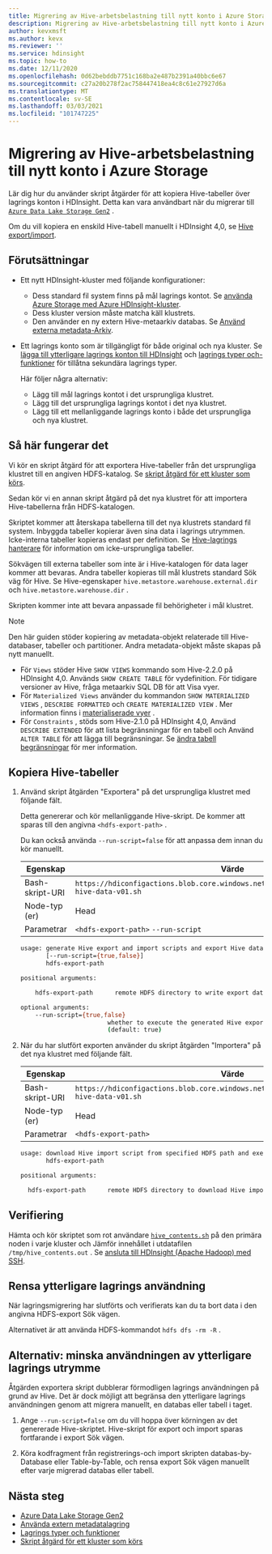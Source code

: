 ```yaml
---
title: Migrering av Hive-arbetsbelastning till nytt konto i Azure Storage
description: Migrering av Hive-arbetsbelastning till nytt konto i Azure Storage
author: kevxmsft
ms.author: kevx
ms.reviewer: ''
ms.service: hdinsight
ms.topic: how-to
ms.date: 12/11/2020
ms.openlocfilehash: 0d62bebddb7751c168ba2e487b2391a40bbc6e67
ms.sourcegitcommit: c27a20b278f2ac758447418ea4c8c61e27927d6a
ms.translationtype: MT
ms.contentlocale: sv-SE
ms.lasthandoff: 03/03/2021
ms.locfileid: "101747225"
---
```

# <a name="hive-workload-migration-to-new-account-in-azure-storage"></a>Migrering av Hive-arbetsbelastning till nytt konto i Azure Storage

Lär dig hur du använder skript åtgärder för att kopiera Hive-tabeller över lagrings konton i HDInsight. Detta kan vara användbart när du migrerar till [`Azure Data Lake Storage Gen2`](../hdinsight-hadoop-use-data-lake-storage-gen2.md) .

Om du vill kopiera en enskild Hive-tabell manuellt i HDInsight 4,0, se [Hive export/import](https://cwiki.apache.org/confluence/display/Hive/LanguageManual+ImportExport).

## <a name="prerequisites"></a>Förutsättningar

* Ett nytt HDInsight-kluster med följande konfigurationer:
  * Dess standard fil system finns på mål lagrings kontot. Se [använda Azure Storage med Azure HDInsight-kluster](../hdinsight-hadoop-use-blob-storage.md).
  * Dess kluster version måste matcha käll klustrets.
  * Den använder en ny extern Hive-metaarkiv databas. Se [Använd externa metadata-Arkiv](../hdinsight-use-external-metadata-stores.md#select-a-custom-metastore-during-cluster-creation).
* Ett lagrings konto som är tillgängligt för både original och nya kluster. Se [lägga till ytterligare lagrings konton till HDInsight](../hdinsight-hadoop-add-storage.md) och [lagrings typer och-funktioner](../hdinsight-hadoop-compare-storage-options.md#storage-types-and-features) för tillåtna sekundära lagrings typer.

    Här följer några alternativ:
  * Lägg till mål lagrings kontot i det ursprungliga klustret.
  * Lägg till det ursprungliga lagrings kontot i det nya klustret.
  * Lägg till ett mellanliggande lagrings konto i både det ursprungliga och nya klustret.

## <a name="how-it-works"></a>Så här fungerar det

Vi kör en skript åtgärd för att exportera Hive-tabeller från det ursprungliga klustret till en angiven HDFS-katalog. Se [skript åtgärd för ett kluster som körs](../hdinsight-hadoop-customize-cluster-linux.md#script-action-to-a-running-cluster).

Sedan kör vi en annan skript åtgärd på det nya klustret för att importera Hive-tabellerna från HDFS-katalogen.

Skriptet kommer att återskapa tabellerna till det nya klustrets standard fil system. Inbyggda tabeller kopierar även sina data i lagrings utrymmen. Icke-interna tabeller kopieras endast per definition. Se [Hive-lagrings hanterare](https://cwiki.apache.org/confluence/display/Hive/StorageHandlers) för information om icke-ursprungliga tabeller.

Sökvägen till externa tabeller som inte är i Hive-katalogen för data lager kommer att bevaras. Andra tabeller kopieras till mål klustrets standard Sök väg för Hive. Se Hive-egenskaper `hive.metastore.warehouse.external.dir` och `hive.metastore.warehouse.dir` .

Skripten kommer inte att bevara anpassade fil behörigheter i mål klustret.

> [!NOTE]
>
> Den här guiden stöder kopiering av metadata-objekt relaterade till Hive-databaser, tabeller och partitioner. Andra metadata-objekt måste skapas på nytt manuellt.
>
> * För `Views` stöder Hive `SHOW VIEWS` kommando som Hive-2.2.0 på HDInsight 4,0. Används `SHOW CREATE TABLE` för vydefinition. För tidigare versioner av Hive, fråga metaarkiv SQL DB för att Visa vyer.
> * För `Materialized Views` använder du kommandon `SHOW MATERIALIZED VIEWS` , `DESCRIBE FORMATTED` och `CREATE MATERIALIZED VIEW` . Mer information finns i [materialiserade vyer](https://cwiki.apache.org/confluence/display/Hive/Materialized+views) .
> * För `Constraints` , stöds som Hive-2.1.0 på HDInsight 4,0, Använd `DESCRIBE EXTENDED` för att lista begränsningar för en tabell och Använd `ALTER TABLE` för att lägga till begränsningar. Se [ändra tabell begränsningar](https://cwiki.apache.org/confluence/display/Hive/LanguageManual+DDL#LanguageManualDDL-AlterTableConstraints) för mer information.

## <a name="copy-hive-tables"></a>Kopiera Hive-tabeller

1. Använd skript åtgärden "Exportera" på det ursprungliga klustret med följande fält.

    Detta genererar och kör mellanliggande Hive-skript. De kommer att sparas till den angivna `<hdfs-export-path>` .

    Du kan också använda `--run-script=false` för att anpassa dem innan du kör manuellt.

    |Egenskap | Värde |
    |---|---|
    |Bash-skript-URI|`https://hdiconfigactions.blob.core.windows.net/linuxhivemigrationv01/export-hive-data-v01.sh`|
    |Node-typ (er)|Head|
    |Parametrar|`<hdfs-export-path>` `--run-script`|

    ```sh
    usage: generate Hive export and import scripts and export Hive data to specified HDFS path
           [--run-script={true,false}]
           hdfs-export-path

    positional arguments:

        hdfs-export-path      remote HDFS directory to write export data to

    optional arguments:
        --run-script={true,false}
                            whether to execute the generated Hive export script
                            (default: true)
    ```

2. När du har slutfört exporten använder du skript åtgärden "Importera" på det nya klustret med följande fält.

    |Egenskap | Värde |
    |---|---|
    |Bash-skript-URI|`https://hdiconfigactions.blob.core.windows.net/linuxhivemigrationv01/import-hive-data-v01.sh`|
    |Node-typ (er)|Head|
    |Parametrar|`<hdfs-export-path>`|

    ```sh
    usage: download Hive import script from specified HDFS path and execute it
           hdfs-export-path

    positional arguments:

      hdfs-export-path      remote HDFS directory to download Hive import script from

    ```

## <a name="verification"></a>Verifiering

Hämta och kör skriptet som rot användare [`hive_contents.sh`](https://hdiconfigactions.blob.core.windows.net/linuxhivemigrationv01/hive_contents.sh) på den primära noden i varje kluster och Jämför innehållet i utdatafilen `/tmp/hive_contents.out` . Se [ansluta till HDInsight (Apache Hadoop) med SSH](../hdinsight-hadoop-linux-use-ssh-unix.md).

## <a name="cleanup-additional-storage-usage"></a>Rensa ytterligare lagrings användning

När lagringsmigrering har slutförts och verifierats kan du ta bort data i den angivna HDFS-export Sök vägen.

Alternativet är att använda HDFS-kommandot `hdfs dfs -rm -R` .

## <a name="option-reduce-additional-storage-usage"></a>Alternativ: minska användningen av ytterligare lagrings utrymme

Åtgärden exportera skript dubblerar förmodligen lagrings användningen på grund av Hive. Det är dock möjligt att begränsa den ytterligare lagrings användningen genom att migrera manuellt, en databas eller tabell i taget.

1. Ange `--run-script=false` om du vill hoppa över körningen av det genererade Hive-skriptet. Hive-skript för export och import sparas fortfarande i export Sök vägen.

2. Köra kodfragment från registrerings-och import skripten databas-by-Database eller Table-by-Table, och rensa export Sök vägen manuellt efter varje migrerad databas eller tabell.

## <a name="next-steps"></a>Nästa steg

* [Azure Data Lake Storage Gen2](../hdinsight-hadoop-use-data-lake-storage-gen2.md)
* [Använda extern metadatalagring](../hdinsight-use-external-metadata-stores.md#select-a-custom-metastore-during-cluster-creation)
* [Lagrings typer och funktioner](../hdinsight-hadoop-compare-storage-options.md#storage-types-and-features)
* [Skript åtgärd för ett kluster som körs](../hdinsight-hadoop-customize-cluster-linux.md#script-action-to-a-running-cluster)
